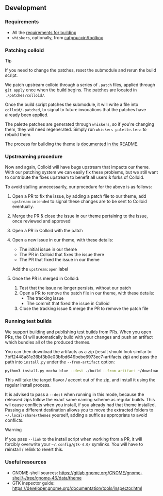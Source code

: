 ## Development

### Requirements
- All the [requirements for building](#building)
- `whiskers`, optionally, from [catppuccin/toolbox](https://github.com/catppuccin/toolbox/tree/main/whiskers#installation)

### Patching colloid
> [!TIP]
> If you need to change the patches, reset the submodule and rerun the build script.

We patch upstream colloid through a series of `.patch` files, applied through `git apply` once when the build begins.
The patches are located in `./patches/colloid/`. 

Once the build script patches the submodule, it will write a file into
`colloid/.patched`, to signal to future invocations that the patches have already been applied.

The palette patches are generated through `whiskers`,
so if you're changing them, they will need regenerated. Simply run `whiskers palette.tera` to rebuild them.

The process for building the theme is [documented in the README](./README.md#building).

### Upstreaming procedure

Now and again, Colloid will have bugs upstream that impacts our theme. With our patching system we can easily fix these problems,
but we still want to contribute the fixes upstream to benefit all users & forks of Colloid.

To avoid stalling unnecessarily, our procedure for the above is as follows:
1) Open a PR to fix the issue, by adding a patch file to our theme, add `upstream:intended` 
to signal these changes are to be sent to Colloid eventually.
2) Merge the PR & close the issue in our theme pertaining to the issue, once reviewed and approved
3) Open a PR in Colloid with the patch
4) Open a new issue in our theme, with these details:
    - The initial issue in our theme 
    - The PR in Colloid that fixes the issue there
    - The PR that fixed the issue in our theme

    Add the `upstream:open` label
5) Once the PR is merged in Colloid:
    1) Test that the issue no longer persists, without our patch
    2) Open a PR to remove the patch file in our theme, with these details:
        - The tracking issue
        - The commit that fixed the issue in Colloid
    3) Close the tracking issue & merge the PR to remove the patch file
  

### Running test builds
We support building and publishing test builds from PRs. When you open PRs, the CI will automatically build with your changes and push an artifact
which bundles all of the produced themes.

You can then download the artifacts as a zip (result should look similar to 7bff2448a81e36bf3b0e03bfbd649bebe6973ec7-artifacts.zip) and
pass the path into `install.py` under the `--from-artifact` option:
```bash
python3 install.py mocha blue --dest ./build --from-artifact ~/downloads/7bff2448a81e36bf3b0e03bfbd649bebe6973ec7-artifacts.zip
```

This will take the target flavor / accent out of the zip, and install it using the regular install process. 

It is advised to pass a `--dest` when running in this mode, because the released zips follow the exact same naming scheme as regular builds.
This wil cause conflicts when you install, if you already had that theme installed. Passing a different destination allows you to move the 
extracted folders to `~/.local/share/themes` yourself, adding a suffix as appropriate to avoid conflicts.

> [!WARNING]
> If you pass `--link` to the install script when working from a PR, it will forcibly overwrite your `~/.config/gtk-4.0/` symlinks.
> You will have to reinstall / relink to revert this.

### Useful resources
- GNOME-shell sources: https://gitlab.gnome.org/GNOME/gnome-shell/-/tree/gnome-46/data/theme
- GTK inspector guide: https://developer.gnome.org/documentation/tools/inspector.html